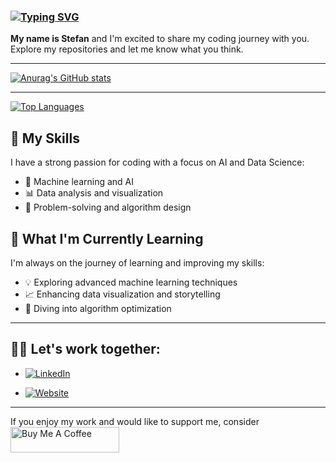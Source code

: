 ### [![Typing SVG](https://readme-typing-svg.demolab.com?font=Fira+Code&pause=1000&color=38F74F&width=435&lines=Hi+there!+It's+great+to+see+you👋)](https://git.io/typing-svg)


**My name is Stefan** and I'm excited to share my coding journey with you. Explore my repositories and let me know what you think.

---


[![Anurag's GitHub stats](https://github-readme-stats.vercel.app/api?username=stefanshipinkoski&show_icons=true&theme=dracula)](https://github.com/stefanshipinkoski/github-readme-stats)


---
[![Top Languages](https://github-readme-stats.vercel.app/api/top-langs/?username=stefanshipinkoski)](https://github.com/stefanshipinkoski/github-readme-stats)

## 🚀 My Skills

I have a strong passion for coding with a focus on AI and Data Science:

- 🤖 Machine learning and AI
- 📊 Data analysis and visualization
- 🔧 Problem-solving and algorithm design

## 🌱 What I'm Currently Learning

I'm always on the journey of learning and improving my skills:

- 💡 Exploring advanced machine learning techniques
- 📈 Enhancing data visualization and storytelling
- 🧠 Diving into algorithm optimization

---
## 🤝🏻 Let's work together:
- [![LinkedIn](https://img.shields.io/badge/LinkedIn-0077B5?style=for-the-badge&logo=linkedin&logoColor=white)](https://www.linkedin.com/in/stefanshipinkoski/)

- [![Website](https://img.shields.io/badge/Website-1E8B9F?style=for-the-badge&logo=web&logoColor=white)](https://stefanshipinkoski.pythonanywhere.com)

---

If you enjoy my work and would like to support me, consider <a href="https://www.buymeacoffee.com/shipinkoskistef" target="_blank"><img src="https://cdn.buymeacoffee.com/buttons/default-orange.png" alt="Buy Me A Coffee" height="41" width="174"></a>
